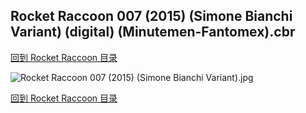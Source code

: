 ## Rocket Raccoon 007 (2015) (Simone Bianchi Variant) (digital) (Minutemen-Fantomex).cbr


[回到 Rocket Raccoon 目录](https://github.com/alicewish/markdown/blob/master/series/Rocket-Raccoon.md)


![Rocket Raccoon 007 (2015) (Simone Bianchi Variant).jpg](https://wx1.sinaimg.cn/large/6a9fdecaly1fr0wz079r8j21kw2edhdv.jpg)

[回到 Rocket Raccoon 目录](https://github.com/alicewish/markdown/blob/master/series/Rocket-Raccoon.md)

